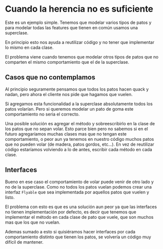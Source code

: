 # Cuando la herencia no es suficiente

Este es un ejemplo simple. Tenemos que modelar varios tipos de patos y para
modelar todas las features que tienen en común usamos una superclase.

En principio esto nos ayuda a reutilizar código y no tener que implementar lo
mismo en cada clase.

El problema viene cuando tenemos que modelar otros tipos de patos que no
comparten el mismo comportamiento que el de la superclase.

## Casos que no contemplamos

Al principio seguramente pensamos que todos los patos hacen quack y nadan, pero
ahora el cliente nos pide que hagamos que vuelen.

Si agregamos esta funcionalidad a la superclase absolutamente todos los patos
volarían. Pero si queremos modelar un pato de goma este comportamiento no seria
el correcto.

Una posible solución es agregar el método y sobreescribirlo en la clase de los
patos que no sepan volar. Esto parce bien pero no sabemos si en el futuro
agregaríamos muchas clases mas que no tengan este comportamiento, o peor aun ya
tenemos en nuestro código muchos patos que no pueden volar (de madera, patos
gordos, etc...). En vez de reutilizar código estaríamos volviendo a lo de antes,
escribir cada método en cada clase.

## Interfaces

Bueno en ese caso el comportamiento de volar puede venir de otro lado y no de la
superclase. Como no todos los patos vuelan podemos crear una interfaz `Flyable`
que sea implementada por aquellos patos que vuelen y listo.

El problema con esto es que es una solución aun peor ya que las interfaces no
tienen implementación por defecto, es decir que tenemos que implementar el
método en cada clase de pato que vuele, que son muchos mas que los que no
vuelan.

Ademas sumado a esto si quisiéramos hacer interfaces por cada comportamiento
distinto que tienen los patos, se volvería un código muy difícil de mantener.